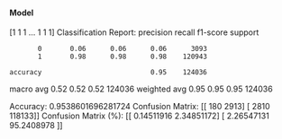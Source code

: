 #### Model
[1 1 1 ... 1 1 1]
Classification Report:
              precision    recall  f1-score   support

           0       0.06      0.06      0.06      3093
           1       0.98      0.98      0.98    120943

    accuracy                           0.95    124036
   macro avg       0.52      0.52      0.52    124036
weighted avg       0.95      0.95      0.95    124036

Accuracy: 0.9538601696281724
Confusion Matrix:
[[   180   2913]
 [  2810 118133]]
Confusion Matrix (%):
[[ 0.14511916  2.34851172]
 [ 2.26547131 95.2408978 ]]
